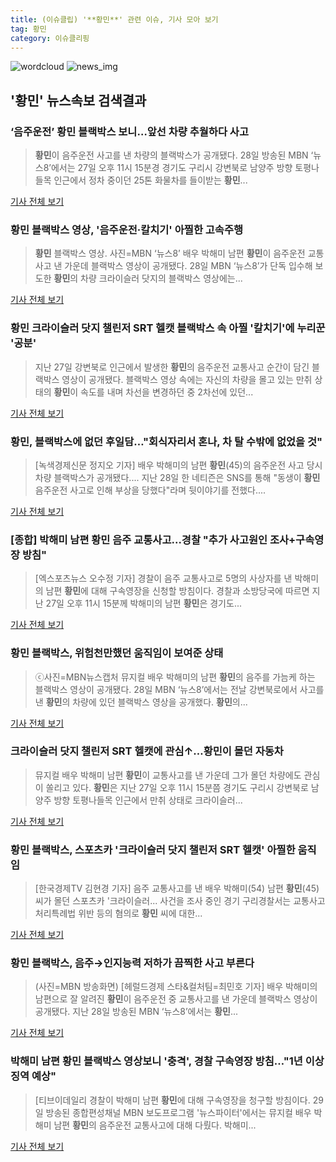 ```yaml
---
title: (이슈클립) '**황민**' 관련 이슈, 기사 모아 보기
tag: 황민
category: 이슈클리핑
---
```

![wordcloud](https://s3.ap-northeast-2.amazonaws.com/lyrics101-wordcloud/2018-08-29-1535506202.png)
![news_img](https://user-images.githubusercontent.com/42597476/44507050-1206f400-a6e4-11e8-8d98-7ffbfebb353f.png)
## **'**황민**'** 뉴스속보 검색결과
### ‘음주운전’ **황민** 블랙박스 보니…앞선 차량 추월하다 사고

>**황민**이 음주운전 사고를 낸 차량의 블랙박스가 공개됐다. 28일 방송된 MBN ‘뉴스8’에서는 27일 오후 11시 15분경 경기도 구리시 강변북로 남양주 방향 토평나들목 인근에서 정차 중이던 25톤 화물차를 들이받는 **황민**...

<a href="http://sports.donga.com/3/all/20180829/91726948/2" target="_blank">기사 전체 보기</a>

### **황민** 블랙박스 영상, '음주운전·칼치기' 아찔한 고속주행

>**황민** 블랙박스 영상. 사진=MBN ‘뉴스8’ 배우 박해미 남편 **황민**이 음주운전 교통사고 낸 가운데 블랙박스 영상이 공개됐다. 28일 MBN ‘뉴스8’가 단독 입수해 보도한 **황민**의 차량 크라이슬러 닷지의 블랙박스 영상에는...

<a href="http://www.edaily.co.kr/news/newspath.asp?newsid=01879446619312240" target="_blank">기사 전체 보기</a>

### **황민** 크라이슬러 닷지 챌린저 SRT 헬캣 블랙박스 속 아찔 '칼치기'에 누리꾼 '공분'

>지난 27일 강변북로 인근에서 발생한 **황민**의 음주운전 교통사고 순간이 담긴 블랙박스 영상이 공개됐다. 블랙박스 영상 속에는 자신의 차량을 몰고 있는 만취 상태의 **황민**이 속도를 내며 차선을 변경하던 중 2차선에 있던...

<a href="http://www.yeongnam.com/mnews/newsview.do?mode=newsView&newskey=20180829.990011004255292" target="_blank">기사 전체 보기</a>

### **황민**, 블랙박스에 없던 후일담…"회식자리서 혼나, 차 탈 수밖에 없었을 것"

>[녹색경제신문 정지오 기자] 배우 박해미의 남편 **황민**(45)의 음주운전 사고 당시 차량 블랙박스가 공개됐다.... 지난 28일 한 네티즌은 SNS를 통해 "동생이 **황민** 음주운전 사고로 인해 부상을 당했다"라며 뒷이야기를 전했다....

<a href="http://www.greened.kr/news/articleView.html?idxno=73357" target="_blank">기사 전체 보기</a>

### [종합] 박해미 남편 **황민** 음주 교통사고...경찰 "추가 사고원인 조사+구속영장 방침"

>[엑스포츠뉴스 오수정 기자] 경찰이 음주 교통사고로 5명의 사상자를 낸 박해미의 남편 **황민**에 대해 구속영장을 신청할 방침이다. 경찰과 소방당국에 따르면 지난 27일 오후 11시 15분께 박해미의 남편 **황민**은 경기도...

<a href="http://www.xportsnews.com/?ac=article_view&entry_id=1012962" target="_blank">기사 전체 보기</a>

### **황민** 블랙박스, 위험천만했던 움직임이 보여준 상태

>ⓒ사진=MBN뉴스캡처 뮤지컬 배우 박해미의 남편 **황민**의 음주를 가늠케 하는 블랙박스 영상이 공개됐다. 28일 MBN ‘뉴스8’에서는 전날 강변북로에서 사고를 낸 **황민**의 차량에 있던 블랙박스 영상을 공개했다. **황민**의...

<a href="http://www.dailian.co.kr/news/view/735693/?sc=naver" target="_blank">기사 전체 보기</a>

### 크라이슬러 닷지 챌린저 SRT 헬캣에 관심↑…**황민**이 몰던 자동차

>뮤지컬 배우 박해미 남편 **황민**이 교통사고를 낸 가운데 그가 몰던 차량에도 관심이 쏠리고 있다. **황민**은 지난 27일 오후 11시 15분쯤 경기도 구리시 강변북로 남양주 방향 토평나들목 인근에서 만취 상태로 크라이슬러...

<a href="http://sports.khan.co.kr/news/sk_index.html?art_id=201808290903013&sec_id=540101&pt=nv" target="_blank">기사 전체 보기</a>

### **황민** 블랙박스, 스포츠카 '크라이슬러 닷지 챌린저 SRT 헬캣' 아찔한 움직임

>[한국경제TV 김현경 기자] 음주 교통사고를 낸 배우 박해미(54) 남편 **황민**(45)씨가 몰던 스포츠카 '크라이슬러... 사건을 조사 중인 경기 구리경찰서는 교통사고처리특례법 위반 등의 혐의로 **황민** 씨에 대한...

<a href="http://news.wowtv.co.kr/NewsCenter/News/Read?articleId=A201808290106&t=NN" target="_blank">기사 전체 보기</a>

### **황민** 블랙박스, 음주→인지능력 저하가 끔찍한 사고 부른다

>(사진=MBN 방송화면) [헤럴드경제 스타&컬처팀=최민호 기자] 배우 박해미의 남편으로 잘 알려진 **황민**이 음주운전 중 교통사고를 낸 가운데 블랙박스 영상이 공개됐다. 지난 28일 방송된 MBN ‘뉴스8’에서는 **황민**...

<a href="http://biz.heraldcorp.com/culture/view.php?ud=201808291014585371212_1" target="_blank">기사 전체 보기</a>

### 박해미 남편 **황민** 블랙박스 영상보니 '충격', 경찰 구속영장 방침…"1년 이상 징역 예상"

>[티브이데일리 경찰이 박해미 남편 **황민**에 대해 구속영장을 청구할 방침이다. 29일 방송된 종합편성채널 MBN 보도프로그램 '뉴스파이터'에서는 뮤지컬 배우 박해미 남편 **황민**의 음주운전 교통사고에 대해 다뤘다. 박해미...

<a href="http://tvdaily.asiae.co.kr/read.php3?aid=15355047111389238002" target="_blank">기사 전체 보기</a>


